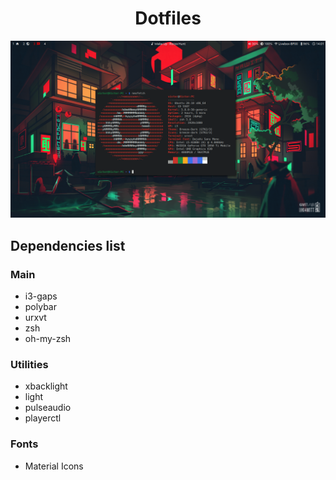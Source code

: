<h1 align="center">Dotfiles</h1>

<p align="center">
    <img src=".screenshots/1.png">
</p>

## Dependencies list

### Main

- i3-gaps
- polybar
- urxvt
- zsh
- oh-my-zsh

### Utilities

- xbacklight
- light
- pulseaudio
- playerctl

### Fonts

- Material Icons

